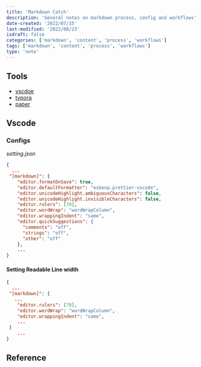 ```yaml
---
title: 'Markdown Catch'
description: 'General notes on markdown process, config and workflows'
date-created: '2022/07/15'
last-modified: '2022/08/23'
isdraft: false
categories: ['markdown', 'content', 'process', 'workflows']
tags: ['markdown', 'content', 'process', 'workflows']
type: 'note'
---
```


## Tools

- [vscdoe]()
- [typora]()
- [paper]()

## Vscode

### Configs

_setting.json_

```json
{
  ...
 "[markdown]": {
    "editor.formatOnSave": true,
    "editor.defaultFormatter": "esbenp.prettier-vscode",
    "editor.unicodeHighlight.ambiguousCharacters": false,
    "editor.unicodeHighlight.invisibleCharacters": false,
    "editor.rulers": [70],
    "editor.wordWrap": "wordWrapColumn",
    "editor.wrappingIndent": "same",
    "editor.quickSuggestions": {
      "comments": "off",
      "strings": "off",
      "other": "off"
    },
    ...
}

```

#### Setting Readable Line width

```json
{
  ...
 "[markdown]": {
   ...
    "editor.rulers": [70],
    "editor.wordWrap": "wordWrapColumn",
    "editor.wrappingIndent": "same",
    ...
 }
    ...
}

```

## Reference
